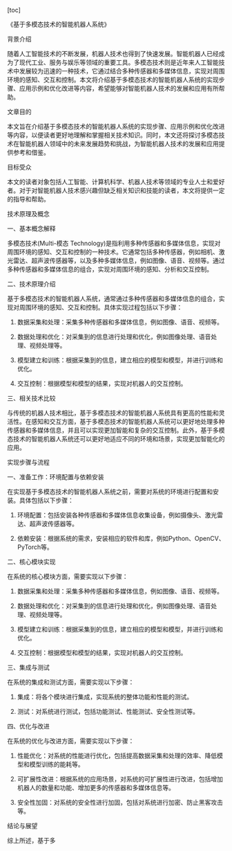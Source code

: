 
[toc]                    
                
                
《基于多模态技术的智能机器人系统》

背景介绍

随着人工智能技术的不断发展，机器人技术也得到了快速发展。智能机器人已经成为了现代工业、服务与娱乐等领域的重要工具。多模态技术则是近年来人工智能技术中发展较为迅速的一种技术，它通过结合多种传感器和多媒体信息，实现对周围环境的感知、交互和控制。本文将介绍基于多模态技术的智能机器人系统的实现步骤、应用示例和优化改进等内容，希望能够对智能机器人技术的发展和应用有所帮助。

文章目的

本文旨在介绍基于多模态技术的智能机器人系统的实现步骤、应用示例和优化改进等内容，以便读者更好地理解和掌握相关技术知识。同时，本文还将探讨多模态技术在智能机器人领域中的未来发展趋势和挑战，为智能机器人技术的发展和应用提供参考和借鉴。

目标受众

本文的读者对象包括人工智能、计算机科学、机器人技术等领域的专业人士和爱好者。对于对智能机器人技术感兴趣但缺乏相关知识和技能的读者，本文将提供一定的指导和帮助。

技术原理及概念

一、基本概念解释

多模态技术(Multi-模态 Technology)是指利用多种传感器和多媒体信息，实现对周围环境的感知、交互和控制的一种技术。它通常包括多种传感器，例如相机、激光雷达、超声波传感器等，以及多种多媒体信息，例如图像、语音、视频等。通过多种传感器和多媒体信息的组合，实现对周围环境的感知、分析和交互控制。

二、技术原理介绍

基于多模态技术的智能机器人系统，通常通过多种传感器和多媒体信息的组合，实现对周围环境的感知、交互和控制。具体实现过程包括以下步骤：

1. 数据采集和处理：采集多种传感器和多媒体信息，例如图像、语音、视频等。

2. 数据处理和优化：对采集到的信息进行处理和优化，例如图像处理、语音处理、视频处理等。

3. 模型建立和训练：根据采集到的信息，建立相应的模型和模型，并进行训练和优化。

4. 交互控制：根据模型和模型的结果，实现对机器人的交互控制。

三、相关技术比较

与传统的机器人技术相比，基于多模态技术的智能机器人系统具有更高的性能和灵活性。在感知和交互方面，基于多模态技术的智能机器人系统可以更好地处理多种传感器和多媒体信息，并且可以实现更加智能和复杂的交互控制。此外，基于多模态技术的智能机器人系统还可以更好地适应不同的环境和场景，实现更加智能化的应用。

实现步骤与流程

一、准备工作：环境配置与依赖安装

在实现基于多模态技术的智能机器人系统之前，需要对系统的环境进行配置和安装。具体包括以下步骤：

1. 环境配置：包括安装各种传感器和多媒体信息收集设备，例如摄像头、激光雷达、超声波传感器等。

2. 依赖安装：根据系统的需求，安装相应的软件和库，例如Python、OpenCV、PyTorch等。

二、核心模块实现

在系统的核心模块方面，需要实现以下步骤：

1. 数据采集和处理：采集多种传感器和多媒体信息，例如图像、语音、视频等。

2. 数据处理和优化：对采集到的信息进行处理和优化，例如图像处理、语音处理、视频处理等。

3. 模型建立和训练：根据采集到的信息，建立相应的模型和模型，并进行训练和优化。

4. 交互控制：根据模型和模型的结果，实现对机器人的交互控制。

三、集成与测试

在系统的集成和测试方面，需要实现以下步骤：

1. 集成：将各个模块进行集成，实现系统的整体功能和性能的测试。

2. 测试：对系统进行测试，包括功能测试、性能测试、安全性测试等。

四、优化与改进

在系统的优化与改进方面，需要实现以下步骤：

1. 性能优化：对系统的性能进行优化，包括提高数据采集和处理的效率、降低模型和模型训练的能耗等。

2. 可扩展性改进：根据系统的应用场景，对系统的可扩展性进行改进，包括增加机器人的数量和功能、增加更多的传感器和多媒体信息等。

3. 安全性加固：对系统的安全性进行加固，包括对系统进行加密、防止黑客攻击等。

结论与展望

综上所述，基于多

